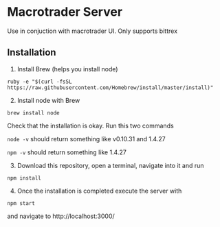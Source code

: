# Macrotrader Server

Use in conjuction with macrotrader UI. Only supports bittrex

## Installation

1. Install Brew (helps you install node)

``
ruby -e "$(curl -fsSL https://raw.githubusercontent.com/Homebrew/install/master/install)"
``

2. Install node with Brew

``
brew install node
``

Check that the installation is okay. Run this two commands

``
node -v
``
should return something like v0.10.31 and 1.4.27

``
npm -v
``
should return something like 1.4.27

3. Download this repository, open a terminal, navigate into it and run

``
npm install
``

4. Once the installation is completed execute the server with

``
npm start
``

and navigate to http://localhost:3000/

